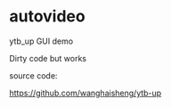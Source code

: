 # autovideo


ytb_up GUI demo 

Dirty code but works




source code:

https://github.com/wanghaisheng/ytb-up